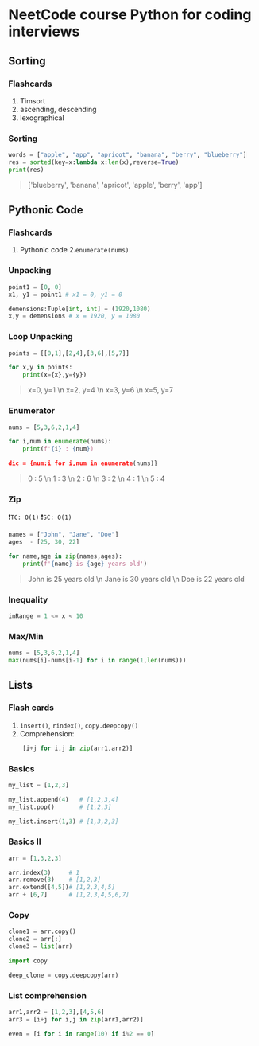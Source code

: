 # NeetCode course Python for coding interviews 

## Sorting 

### Flashcards 

1. Timsort
2. ascending, descending 
3. lexographical 


### Sorting 

```python 
words = ["apple", "app", "apricot", "banana", "berry", "blueberry"]
res = sorted(key=x:lambda x:len(x),reverse=True)
print(res)
```
> ['blueberry', 'banana', 'apricot', 'apple', 'berry', 'app']

## Pythonic Code  

### Flashcards

1. Pythonic code 
2.`enumerate(nums)` 

### Unpacking

```python 
point1 = [0, 0]
x1, y1 = point1 # x1 = 0, y1 = 0

demensions:Tuple[int, int] = (1920,1080)
x,y = demensions # x = 1920, y = 1080
```

### Loop Unpacking 

```python 
points = [[0,1],[2,4],[3,6],[5,7]]

for x,y in points:
    print(x={x},y={y})
```
> x=0, y=1 \n x=2, y=4 \n x=3, y=6 \n x=5, y=7


### Enumerator 

```python 
nums = [5,3,6,2,1,4]

for i,num in enumerate(nums):
    print(f'{i} : {num})

dic = {num:i for i,num in enumerate(nums)}

```
> 0 : 5 \n 1 : 3 \n 2 : 6 \n 3 : 2 \n 4 : 1 \n 5 : 4

### Zip 

❗`TC: O(1)`
❗`SC: O(1)`

```python
names = ["John", "Jane", "Doe"]
ages  - [25, 30, 22]

for name,age in zip(names,ages):
    print(f'{name} is {age} years old')
```
> John is 25 years old \n Jane is 30 years old \n Doe is 22 years old

### Inequality 

```python
inRange = 1 <= x < 10
```

### Max/Min

```python
nums = [5,3,6,2,1,4]
max(nums[i]-nums[i-1] for i in range(1,len(nums)))
```

## Lists

### Flash cards 

1. `insert()`, `rindex()`, `copy.deepcopy()`
2. Comprehension: 
```python 
    [i+j for i,j in zip(arr1,arr2)]
```

### Basics

```python
my_list = [1,2,3] 

my_list.append(4)   # [1,2,3,4]
my_list.pop()       # [1,2,3]

my_list.insert(1,3) # [1,3,2,3]
```

### Basics II

```python 
arr = [1,3,2,3]

arr.index(3)     # 1
arr.remove(3)    # [1,2,3] 
arr.extend([4,5])# [1,2,3,4,5]
arr + [6,7]      # [1,2,3,4,5,6,7]
```

### Copy

```python 
clone1 = arr.copy()
clone2 = arr[:]
clone3 = list(arr)

import copy 

deep_clone = copy.deepcopy(arr)
```
### List comprehension

```python
arr1,arr2 = [1,2,3],[4,5,6]
arr3 = [i+j for i,j in zip(arr1,arr2)]

even = [i for i in range(10) if i%2 == 0]
```


